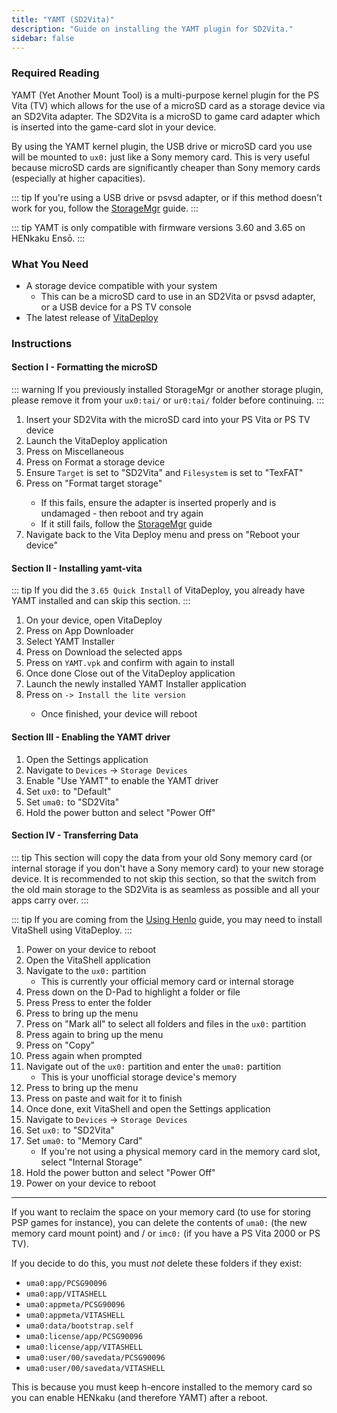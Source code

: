 ```yaml
---
title: "YAMT (SD2Vita)"
description: "Guide on installing the YAMT plugin for SD2Vita."
sidebar: false
---
```


### Required Reading

YAMT (Yet Another Mount Tool) is a multi-purpose kernel plugin for the PS Vita (TV) which allows for the use of a microSD card as a storage device via an SD2Vita adapter. The SD2Vita is a microSD to game card adapter which is inserted into the game-card slot in your device.

By using the YAMT kernel plugin, the USB drive or microSD card you use will be mounted to `ux0:` just like a Sony memory card. This is very useful because microSD cards are significantly cheaper than Sony memory cards (especially at higher capacities).

::: tip
If you're using a USB drive or psvsd adapter, or if this method doesn't work for you, follow the [StorageMgr](storagemgr) guide.
:::

::: tip
YAMT is only compatible with firmware versions 3.60 and 3.65 on HENkaku Ensō.
:::

### What You Need

* A storage device compatible with your system
    + This can be a microSD card to use in an SD2Vita or psvsd adapter, or a USB device for a PS TV console
* The latest release of [VitaDeploy](https://github.com/SKGleba/VitaDeploy/releases/latest)

### Instructions

#### Section I - Formatting the microSD

::: warning
If you previously installed StorageMgr or another storage plugin, please remove it from your `ux0:tai/` or `ur0:tai/` folder before continuing.
:::

1. Insert your SD2Vita with the microSD card into your PS Vita or PS TV device
1. Launch the VitaDeploy application
1. Press <Btn btn="confirm" /> on Miscellaneous
1. Press <Btn btn="confirm" /> on Format a storage device
1. Ensure `Target` is set to "SD2Vita" and `Filesystem` is set to "TexFAT"
1. Press <Btn btn="confirm" /> on "Format target storage"
    + If this fails, ensure the adapter is inserted properly and is undamaged - then reboot and try again
    + If it still fails, follow the [StorageMgr](storagemgr) guide
1. Navigate back to the Vita Deploy menu and press <Btn btn="confirm" /> on "Reboot your device"

#### Section II - Installing yamt-vita

::: tip
If you did the `3.65 Quick Install` of VitaDeploy, you already have YAMT installed and can skip this section.
:::

1. On your device, open VitaDeploy
1. Press <Btn btn="confirm" /> on App Downloader
1. Select <Btn btn="confirm" /> YAMT Installer
1. Press <Btn btn="confirm" /> on Download the selected apps
1. Press <Btn btn="confirm" /> on `YAMT.vpk` and confirm with <Btn btn="confirm" /> again to install
1. Once done Close out of the VitaDeploy application
1. Launch the newly installed YAMT Installer application
1. Press <Btn btn="cross" /> on `-> Install the lite version`
    + Once finished, your device will reboot

#### Section III - Enabling the YAMT driver

1. Open the Settings application
1. Navigate to `Devices` -> `Storage Devices`
1. Enable "Use YAMT" to enable the YAMT driver
1. Set `ux0:` to "Default"
1. Set `uma0:` to "SD2Vita"
1. Hold the power button and select "Power Off"

#### Section IV - Transferring Data

::: tip
This section will copy the data from your old Sony memory card (or internal storage if you don't have a Sony memory card) to your new storage device.
It is recommended to not skip this section, so that the switch from the old main storage to the SD2Vita is as seamless as possible and all your apps carry over.
:::

::: tip
If you are coming from the [Using Henlo](using-henlo) guide, you may need to install VitaShell using VitaDeploy.
:::


1. Power on your device to reboot
1. Open the VitaShell application
1. Navigate to the `ux0:` partition
    + This is currently your official memory card or internal storage
1. Press down on the D-Pad to highlight a folder or file
1. Press  Press <Btn btn="confirm" /> to enter the folder
1. Press <Btn btn="triangle" /> to bring up the menu
1. Press <Btn btn="confirm" /> on "Mark all" to select all folders and files in the `ux0:` partition
1. Press <Btn btn="triangle" /> again to bring up the menu
1. Press <Btn btn="confirm" /> on "Copy"
1. Press <Btn btn="confirm" /> again when prompted
1. Navigate out of the `ux0:` partition and enter the `uma0:` partition
    + This is your unofficial storage device's memory
1. Press <Btn btn="triangle" /> to bring up the menu
1. Press <Btn btn="confirm" /> on paste and wait for it to finish
1. Once done, exit VitaShell and open the Settings application
1. Navigate to `Devices` -> `Storage Devices`
1. Set `ux0:` to "SD2Vita"
1. Set `uma0:` to "Memory Card"
    + If you're not using a physical memory card in the memory card slot, select "Internal Storage"
1. Hold the power button and select "Power Off"
1. Power on your device to reboot

___

If you want to reclaim the space on your memory card (to use for storing PSP games for instance), you can delete the contents of `uma0:` (the new memory card mount point) and / or `imc0:` (if you have a PS Vita 2000 or PS TV).

If you decide to do this, you must *not* delete these folders if they exist:

+ `uma0:app/PCSG90096`
+ `uma0:app/VITASHELL`
+ `uma0:appmeta/PCSG90096`
+ `uma0:appmeta/VITASHELL`
+ `uma0:data/bootstrap.self`
+ `uma0:license/app/PCSG90096`
+ `uma0:license/app/VITASHELL`
+ `uma0:user/00/savedata/PCSG90096`
+ `uma0:user/00/savedata/VITASHELL`

This is because you must keep h-encore installed to the memory card so you can enable HENkaku (and therefore YAMT) after a reboot.
